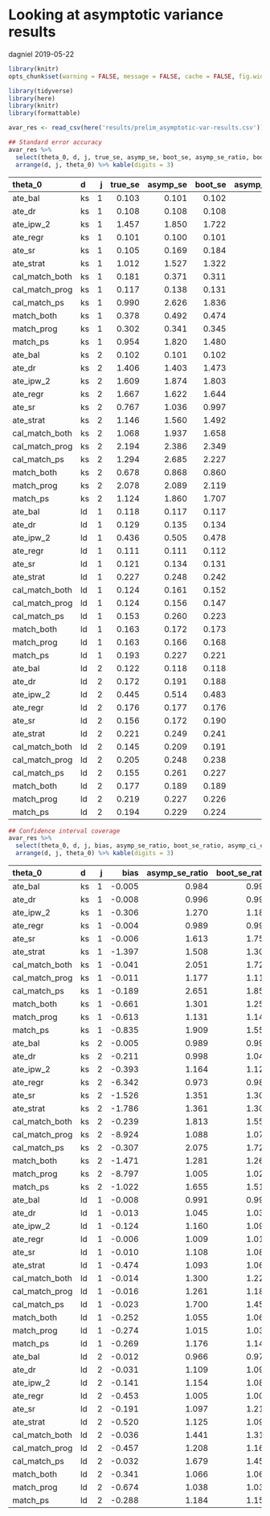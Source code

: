 Looking at asymptotic variance results
================
dagniel
2019-05-22

``` r
library(knitr)
opts_chunk$set(warning = FALSE, message = FALSE, cache = FALSE, fig.width = 7, fig.height = 7)
```

``` r
library(tidyverse)
library(here)
library(knitr)
library(formattable)

avar_res <- read_csv(here('results/prelim_asymptotic-var-results.csv'))

## Standard error accuracy
avar_res %>%
  select(theta_0, d, j, true_se, asymp_se, boot_se, asymp_se_ratio, boot_se_ratio) %>%
  arrange(d, j, theta_0) %>% kable(digits = 3)
```

| theta\_0         | d   |    j|  true\_se|  asymp\_se|  boot\_se|  asymp\_se\_ratio|  boot\_se\_ratio|
|:-----------------|:----|----:|---------:|----------:|---------:|-----------------:|----------------:|
| ate\_bal         | ks  |    1|     0.103|      0.101|     0.102|             0.984|            0.991|
| ate\_dr          | ks  |    1|     0.108|      0.108|     0.108|             0.996|            0.996|
| ate\_ipw\_2      | ks  |    1|     1.457|      1.850|     1.722|             1.270|            1.182|
| ate\_regr        | ks  |    1|     0.101|      0.100|     0.101|             0.989|            0.997|
| ate\_sr          | ks  |    1|     0.105|      0.169|     0.184|             1.613|            1.750|
| ate\_strat       | ks  |    1|     1.012|      1.527|     1.322|             1.508|            1.306|
| cal\_match\_both | ks  |    1|     0.181|      0.371|     0.311|             2.051|            1.721|
| cal\_match\_prog | ks  |    1|     0.117|      0.138|     0.131|             1.177|            1.116|
| cal\_match\_ps   | ks  |    1|     0.990|      2.626|     1.836|             2.651|            1.854|
| match\_both      | ks  |    1|     0.378|      0.492|     0.474|             1.301|            1.254|
| match\_prog      | ks  |    1|     0.302|      0.341|     0.345|             1.131|            1.144|
| match\_ps        | ks  |    1|     0.954|      1.820|     1.480|             1.909|            1.552|
| ate\_bal         | ks  |    2|     0.102|      0.101|     0.102|             0.989|            0.996|
| ate\_dr          | ks  |    2|     1.406|      1.403|     1.473|             0.998|            1.048|
| ate\_ipw\_2      | ks  |    2|     1.609|      1.874|     1.803|             1.164|            1.121|
| ate\_regr        | ks  |    2|     1.667|      1.622|     1.644|             0.973|            0.986|
| ate\_sr          | ks  |    2|     0.767|      1.036|     0.997|             1.351|            1.300|
| ate\_strat       | ks  |    2|     1.146|      1.560|     1.492|             1.361|            1.302|
| cal\_match\_both | ks  |    2|     1.068|      1.937|     1.658|             1.813|            1.552|
| cal\_match\_prog | ks  |    2|     2.194|      2.386|     2.349|             1.088|            1.070|
| cal\_match\_ps   | ks  |    2|     1.294|      2.685|     2.227|             2.075|            1.721|
| match\_both      | ks  |    2|     0.678|      0.868|     0.860|             1.281|            1.269|
| match\_prog      | ks  |    2|     2.078|      2.089|     2.119|             1.005|            1.020|
| match\_ps        | ks  |    2|     1.124|      1.860|     1.707|             1.655|            1.519|
| ate\_bal         | ld  |    1|     0.118|      0.117|     0.117|             0.991|            0.994|
| ate\_dr          | ld  |    1|     0.129|      0.135|     0.134|             1.045|            1.031|
| ate\_ipw\_2      | ld  |    1|     0.436|      0.505|     0.478|             1.160|            1.097|
| ate\_regr        | ld  |    1|     0.111|      0.111|     0.112|             1.009|            1.015|
| ate\_sr          | ld  |    1|     0.121|      0.134|     0.131|             1.108|            1.083|
| ate\_strat       | ld  |    1|     0.227|      0.248|     0.242|             1.093|            1.066|
| cal\_match\_both | ld  |    1|     0.124|      0.161|     0.152|             1.300|            1.227|
| cal\_match\_prog | ld  |    1|     0.124|      0.156|     0.147|             1.261|            1.189|
| cal\_match\_ps   | ld  |    1|     0.153|      0.260|     0.223|             1.700|            1.456|
| match\_both      | ld  |    1|     0.163|      0.172|     0.173|             1.055|            1.065|
| match\_prog      | ld  |    1|     0.163|      0.166|     0.168|             1.015|            1.031|
| match\_ps        | ld  |    1|     0.193|      0.227|     0.221|             1.176|            1.147|
| ate\_bal         | ld  |    2|     0.122|      0.118|     0.118|             0.966|            0.970|
| ate\_dr          | ld  |    2|     0.172|      0.191|     0.188|             1.109|            1.094|
| ate\_ipw\_2      | ld  |    2|     0.445|      0.514|     0.483|             1.154|            1.085|
| ate\_regr        | ld  |    2|     0.176|      0.177|     0.176|             1.005|            1.001|
| ate\_sr          | ld  |    2|     0.156|      0.172|     0.190|             1.097|            1.213|
| ate\_strat       | ld  |    2|     0.221|      0.249|     0.241|             1.125|            1.090|
| cal\_match\_both | ld  |    2|     0.145|      0.209|     0.191|             1.441|            1.316|
| cal\_match\_prog | ld  |    2|     0.205|      0.248|     0.238|             1.208|            1.160|
| cal\_match\_ps   | ld  |    2|     0.155|      0.261|     0.227|             1.679|            1.458|
| match\_both      | ld  |    2|     0.177|      0.189|     0.189|             1.066|            1.065|
| match\_prog      | ld  |    2|     0.219|      0.227|     0.226|             1.038|            1.033|
| match\_ps        | ld  |    2|     0.194|      0.229|     0.224|             1.184|            1.158|

``` r
## Confidence interval coverage
avar_res %>%
  select(theta_0, d, j, bias, asymp_se_ratio, boot_se_ratio, asymp_ci_coverage, boot_nci_coverage, boot_qci_coverage) %>%
  arrange(d, j, theta_0) %>% kable(digits = 3)
```

| theta\_0         | d   |    j|    bias|  asymp\_se\_ratio|  boot\_se\_ratio|  asymp\_ci\_coverage|  boot\_nci\_coverage|  boot\_qci\_coverage|
|:-----------------|:----|----:|-------:|-----------------:|----------------:|--------------------:|--------------------:|--------------------:|
| ate\_bal         | ks  |    1|  -0.005|             0.984|            0.991|                0.951|                0.954|                0.939|
| ate\_dr          | ks  |    1|  -0.008|             0.996|            0.996|                0.948|                0.948|                0.936|
| ate\_ipw\_2      | ks  |    1|  -0.306|             1.270|            1.182|                0.951|                0.969|                0.894|
| ate\_regr        | ks  |    1|  -0.004|             0.989|            0.997|                0.948|                0.955|                0.942|
| ate\_sr          | ks  |    1|  -0.006|             1.613|            1.750|                0.972|                1.000|                0.954|
| ate\_strat       | ks  |    1|  -1.397|             1.508|            1.306|                0.923|                0.878|                0.840|
| cal\_match\_both | ks  |    1|  -0.041|             2.051|            1.721|                1.000|                0.999|                1.000|
| cal\_match\_prog | ks  |    1|  -0.011|             1.177|            1.116|                0.979|                0.972|                0.960|
| cal\_match\_ps   | ks  |    1|  -0.189|             2.651|            1.854|                1.000|                0.999|                1.000|
| match\_both      | ks  |    1|  -0.661|             1.301|            1.254|                0.829|                0.776|                0.565|
| match\_prog      | ks  |    1|  -0.613|             1.131|            1.144|                0.625|                0.629|                0.195|
| match\_ps        | ks  |    1|  -0.835|             1.909|            1.552|                0.997|                0.980|                0.988|
| ate\_bal         | ks  |    2|  -0.005|             0.989|            0.996|                0.948|                0.954|                0.938|
| ate\_dr          | ks  |    2|  -0.211|             0.998|            1.048|                0.966|                0.955|                0.924|
| ate\_ipw\_2      | ks  |    2|  -0.393|             1.164|            1.121|                0.923|                0.972|                0.895|
| ate\_regr        | ks  |    2|  -6.342|             0.973|            0.986|                0.018|                0.035|                0.011|
| ate\_sr          | ks  |    2|  -1.526|             1.351|            1.300|                0.733|                0.716|                0.751|
| ate\_strat       | ks  |    2|  -1.786|             1.361|            1.302|                0.851|                0.842|                0.828|
| cal\_match\_both | ks  |    2|  -0.239|             1.813|            1.552|                0.999|                0.989|                1.000|
| cal\_match\_prog | ks  |    2|  -8.924|             1.088|            1.070|                0.020|                0.024|                0.004|
| cal\_match\_ps   | ks  |    2|  -0.307|             2.075|            1.721|                1.000|                0.997|                1.000|
| match\_both      | ks  |    2|  -1.471|             1.281|            1.269|                0.623|                0.623|                0.459|
| match\_prog      | ks  |    2|  -8.797|             1.005|            1.020|                0.006|                0.011|                0.001|
| match\_ps        | ks  |    2|  -1.022|             1.655|            1.519|                0.985|                0.977|                0.986|
| ate\_bal         | ld  |    1|  -0.008|             0.991|            0.994|                0.949|                0.957|                0.930|
| ate\_dr          | ld  |    1|  -0.013|             1.045|            1.031|                0.952|                0.969|                0.946|
| ate\_ipw\_2      | ld  |    1|  -0.124|             1.160|            1.097|                0.895|                0.957|                0.836|
| ate\_regr        | ld  |    1|  -0.006|             1.009|            1.015|                0.946|                0.956|                0.945|
| ate\_sr          | ld  |    1|  -0.010|             1.108|            1.083|                0.960|                0.966|                0.952|
| ate\_strat       | ld  |    1|  -0.474|             1.093|            1.066|                0.538|                0.519|                0.374|
| cal\_match\_both | ld  |    1|  -0.014|             1.300|            1.227|                0.985|                0.979|                0.976|
| cal\_match\_prog | ld  |    1|  -0.016|             1.261|            1.189|                0.985|                0.977|                0.973|
| cal\_match\_ps   | ld  |    1|  -0.023|             1.700|            1.456|                0.997|                0.991|                0.999|
| match\_both      | ld  |    1|  -0.252|             1.055|            1.065|                0.720|                0.735|                0.538|
| match\_prog      | ld  |    1|  -0.274|             1.015|            1.031|                0.634|                0.646|                0.438|
| match\_ps        | ld  |    1|  -0.269|             1.176|            1.147|                0.818|                0.816|                0.688|
| ate\_bal         | ld  |    2|  -0.012|             0.966|            0.970|                0.947|                0.954|                0.938|
| ate\_dr          | ld  |    2|  -0.031|             1.109|            1.094|                0.945|                0.970|                0.915|
| ate\_ipw\_2      | ld  |    2|  -0.141|             1.154|            1.085|                0.869|                0.957|                0.834|
| ate\_regr        | ld  |    2|  -0.453|             1.005|            1.001|                0.262|                0.259|                0.235|
| ate\_sr          | ld  |    2|  -0.191|             1.097|            1.213|                0.817|                0.869|                0.805|
| ate\_strat       | ld  |    2|  -0.520|             1.125|            1.090|                0.435|                0.415|                0.321|
| cal\_match\_both | ld  |    2|  -0.036|             1.441|            1.316|                0.984|                0.984|                0.981|
| cal\_match\_prog | ld  |    2|  -0.457|             1.208|            1.160|                0.543|                0.514|                0.457|
| cal\_match\_ps   | ld  |    2|  -0.032|             1.679|            1.458|                0.999|                0.990|                0.997|
| match\_both      | ld  |    2|  -0.341|             1.066|            1.065|                0.578|                0.579|                0.403|
| match\_prog      | ld  |    2|  -0.674|             1.038|            1.033|                0.150|                0.141|                0.066|
| match\_ps        | ld  |    2|  -0.288|             1.184|            1.158|                0.807|                0.800|                0.657|
